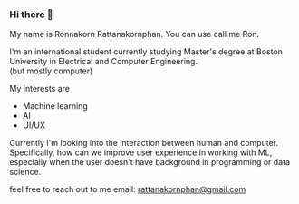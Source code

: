 ### Hi there 👋

My name is Ronnakorn Rattanakornphan. You can use call me Ron.

I'm an international student currently studying Master's degree at Boston University in Electrical and Computer Engineering.\
(but mostly computer)



My interests are
- Machine learning
- AI
- UI/UX

Currently I'm looking into the interaction between human and computer. Specifically, how can we improve user experience in working with ML, especially when the user doesn't have background in programming or data science.

feel free to reach out to me
email: rattanakornphan@gmail.com
<!--
**ronnakornRat/ronnakornRat** is a ✨ _special_ ✨ repository because its `README.md` (this file) appears on your GitHub profile.

Here are some ideas to get you started:

- 🔭 I’m currently working on ...
- 🌱 I’m currently learning ...
- 👯 I’m looking to collaborate on ...
- 🤔 I’m looking for help with ...
- 💬 Ask me about ...
- 📫 How to reach me: ...
- 😄 Pronouns: ...
- ⚡ Fun fact: ...
-->

